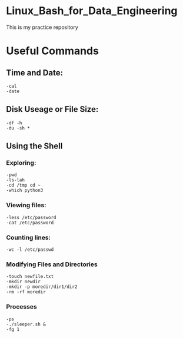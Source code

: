 # Linux_Bash_for_Data_Engineering
This is my practice repository

# Useful Commands

## Time and Date:

    -cal
    -date

## Disk Useage or File Size:

    -df -h
    -du -sh *

## Using the Shell
### Exploring:

    -pwd
    -ls-lah
    -cd /tmp cd ~
    -which python3

### Viewing files:

    -less /etc/password
    -cat /etc/password

### Counting lines:

    -wc -l /etc/passwd

### Modifying Files and Directories

    -touch newfile.txt
    -mkdir newdir
    -mkdir -p moredir/dir1/dir2
    -rm -rf moredir

### Processes

    -ps
    -./sleeper.sh &
    -fg 1

